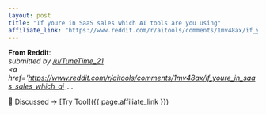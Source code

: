 ```yaml
---
layout: post
title: "If youre in SaaS sales which AI tools are you using"
affiliate_link: "https://www.reddit.com/r/aitools/comments/1mv48ax/if_youre_in_saas_sales_which_ai_tools_are_you/?ref=autoverse&utm_source=autoverse"
---
```


**From Reddit**:  
*&#32; submitted by &#32; <a href='https://www.reddit.com/user/TuneTime_21'> /u/TuneTime_21 </a> <br /> <span><a href='https://www.reddit.com/r/aitools/comments/1mv48ax/if_youre_in_saas_sales_which_ai_...*

💬 Discussed → [Try Tool]({{ page.affiliate_link }})  

